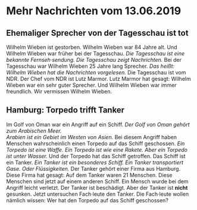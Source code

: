 # Mehr Nachrichten vom 13.06.2019


## Ehemaliger Sprecher von der Tagesschau ist tot
Wilhelm Wieben ist gestorben. Wilhelm Wieben war 84 Jahre alt. Und Wilhelm Wieben war früher bei der Tagesschau. 
*Die Tagesschau ist eine bekannte Fernseh·sendung.* 
*Die Tagesschau zeigt Nachrichten.* Bei der Tagesschau war Wilhelm Wieben 25 Jahre lang Sprecher. *Das heißt:* 
*Wilhelm Wieben hat die Nachrichten vorgelesen.* Die Tagesschau ist vom NDR. Der Chef vom NDR ist Lutz Marmor. Lutz Marmor hat gesagt: Wilhelm Wieben war ein sehr guter Sprecher. Und Wilhelm Wieben war immer freundlich. Wir vermissen Wilhelm Wieben. 

## Hamburg: Torpedo trifft Tanker
Im Golf von Oman war ein Angriff auf ein Schiff. 
*Der Golf von Oman gehört zum Arabischen Meer.*  
*Arabien ist ein Gebiet im Westen von Asien.* Bei diesem Angriff haben Menschen wahrscheinlich einen Torpedo auf das Schiff geschossen. 
*Ein Torpedo ist eine Waffe.* 
*Ein Torpedo ist wie eine Rakete.* 
*Aber ein Torpedo ist unter Wasser.* Und der Torpedo hat das Schiff getroffen. Das Schiff ist ein Tanker. 
*Ein Tanker ist ein besonderes Schiff.* 
*Ein Tanker transportiert Gase.* 
*Oder Flüssigkeiten.* Der Tanker gehört einer Firma aus Hamburg. Diese Firma hat gesagt: Auf dem Tanker waren 21 Menschen. Diese Menschen sind jetzt auf einem anderen Schiff. Ein Mensch wurde bei dem Angriff leicht verletzt. Der Tanker ist beschädigt. Aber der Tanker ist **nicht** gesunken. Jetzt untersuchen Fach·leute den Tanker. Die Fach·leute wollen nämlich wissen: Wer hat den Torpedo auf das Schiff geschossen? 
